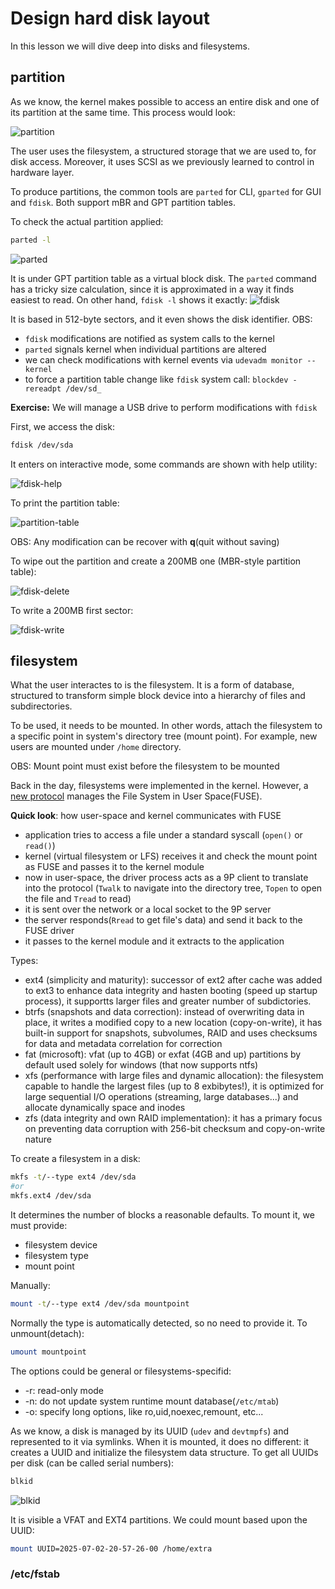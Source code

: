 # Design hard disk layout

In this lesson we will dive deep into disks and filesystems.

## partition

As we know, the kernel makes possible to access an entire disk and one of its partition at the same time. This process would look:

![partition](../images/partition.png)

The user uses the filesystem, a structured storage that we are used to, for disk access. Moreover, it uses SCSI as we previously learned to control in hardware layer.

To produce partitions, the common tools are ```parted``` for CLI, ```gparted``` for GUI and ```fdisk```. Both support mBR and GPT partition tables.

To check the actual partition applied:

```bash
parted -l
```

![parted](../images/parted.png)

It is under GPT partition table as a virtual block disk. The ```parted``` command has a tricky size calculation, since it is approximated in a way it finds easiest to read. On other hand, ```fdisk -l``` shows it exactly:
![fdisk](../images/fdisk.png)


It is based in 512-byte sectors, and it even shows the disk identifier.
OBS:
-  ```fdisk``` modifications are notified as system calls to the kernel
-  ```parted``` signals kernel when individual partitions are altered
- we can check modifications with kernel events via ```udevadm monitor --kernel```
- to force a partition table change like ```fdisk``` system call: ```blockdev -rereadpt /dev/sd_```
  

**Exercise:** We will manage a USB drive to perform modifications with ```fdisk```

First, we access the disk:
```bash
fdisk /dev/sda
```

It enters on interactive mode, some commands are shown with help utility:

![fdisk-help](../images/fdisk-help.png)

To print the partition table:

![partition-table](../images/partition-table.png)

OBS: Any modification can be recover with **q**(quit without saving)

To wipe out the partition and create a 200MB one (MBR-style partition table):

![fdisk-delete](../images/fdisk-delete.png)

To write a 200MB first sector:

![fdisk-write](../images/fdisk-write.png)

## filesystem

What the user interactes to is the filesystem. It is a form of database, structured to transform simple block device into a hierarchy of files and subdirectories.

To be used, it needs to be mounted. In other words, attach the filesystem to a specific point in system's directory tree (mount point). For example, new users are mounted under ```/home``` directory.

OBS: Mount point must exist before the filesystem to be mounted

Back in the day, filesystems were implemented in the kernel. However, a [new protocol](https://9fans.github.io/plan9port/man/man9/intro.html) manages the File System in User Space(FUSE).

**Quick look**: how user-space and kernel communicates with FUSE
- application tries to access a file under a standard syscall (```open()``` or ```read()```)
- kernel (virtual filesystem or LFS) receives it and check the mount point as FUSE and passes it to the kernel module
- now in user-space, the driver process acts as a 9P client to translate into the protocol (```Twalk``` to navigate into the directory tree, ```Topen``` to open the file and ```Tread``` to read)
- it is sent over the network or a local socket to the 9P server
- the server responds(```Rread``` to get file's data) and send it back to the FUSE driver
- it passes to the kernel module and it extracts to the application


Types:

- ext4 (simplicity and maturity): successor of ext2 after cache was added to ext3 to enhance data integrity and hasten booting (speed up startup process), it supportts larger files and greater number of subdictories.
- btrfs (snapshots and data correction): instead of overwriting data in place, it writes a modified copy to a new location (copy-on-write), it has built-in support for snapshots, subvolumes, RAID and uses checksums for data and metadata correlation for correction
- fat (microsoft): vfat (up to 4GB) or exfat (4GB and up) partitions by default used solely for windows (that now supports ntfs)
- xfs (performance with large files and dynamic allocation): the filesystem capable to handle the largest files (up to 8 exbibytes!), it is optimized for large sequential I/O operations (streaming, large databases...) and allocate dynamically space and inodes
- zfs (data integrity and own RAID implementation): it has a primary focus on preventing data corruption with 256-bit checksum and copy-on-write nature


To create a filesystem in a disk:

```bash
mkfs -t/--type ext4 /dev/sda
#or
mkfs.ext4 /dev/sda
```

It determines the number of blocks a reasonable defaults.
To mount it, we must provide:
* filesystem device
* filesystem type
* mount point

Manually:
```bash
mount -t/--type ext4 /dev/sda mountpoint
```


Normally the type is automatically detected, so no need to provide it. To unmount(detach):
```bash
umount mountpoint
```

The options could be general or filesystems-specifid:
* -r: read-only mode
* -n: do not update system runtime mount database(```/etc/mtab```)
* -o: specify long options, like ro,uid,noexec,remount, etc...

As we know, a disk is managed by its UUID (```udev``` and ```devtmpfs```) and represented to it via symlinks. When it is mounted, it does no different: it creates a UUID and initialize the filesystem data structure. To get all UUIDs per disk (can be called serial numbers):
```bash
blkid
```

![blkid](../images/blkid.png)

It is visible a VFAT and EXT4 partitions. We could mount based upon the UUID:
```bash
mount UUID=2025-07-02-20-57-26-00 /home/extra
```

### /etc/fstab












